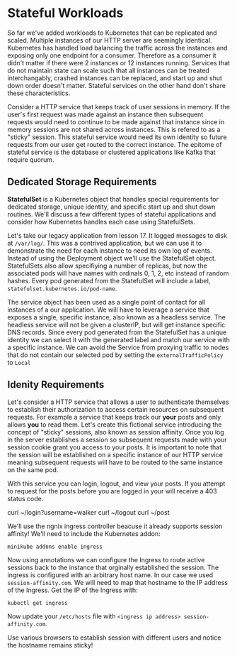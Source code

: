 # Stateful Workloads

So far we've added workloads to Kubernetes that can be replicated and scaled. Multiple instances of our HTTP server are seemingly identical. Kubernetes has handled load balancing the traffic across the instances and exposing only one endpoint for a consumer. Therefore as a consumer it didn't matter if there were 2 instances or 12 instances running. Services that do not maintain state can scale such that all instances can be treated interchangably, crashed instances can be replaced, and start up and shut down order doesn't matter. Stateful services on the other hand don't share these characteristics.

Consider a HTTP service that keeps track of user sessions in memory. If the user's first request was made against an instance then subsequent requests would need to continue to be made against that instance since in memory sessions are not shared across instances. This is refered to as a "sticky" session. This stateful service would need its own identity so future requests from our user get routed to the correct instance. The epitome of stateful service is the database or clustered applications like Kafka that require quorum.

## Dedicated Storage Requirements

**StatefulSet** is a Kubernetes object that handles special requirements for dedicated storage, unique identity, and specific start up and shut down routines. We'll discuss a few different types of stateful applications and consider how Kubernetes handles each case using StatefulSets.

Let's take our legacy application from lesson 17. It logged messages to disk at `/var/log/`. This was a contrived application, but we can use it to demonstrate the need for each instance to need its own log of events. Instead of using the Deployment object we'll use the StatefulSet object. StatefulSets also allow specifiying a number of replicas, but now the associated pods will have names with ordinals 0, 1, 2, etc instead of random hashes. Every pod generated from the StatefulSet will include a label, `statefulset.kubernetes.io/pod-name`.

The service object has been used as a single point of contact for all instances of a our application. We will have to leverage a service that exposes a single, specific instance, also known as a headless service. The headless service will not be given a clusterIP, but will get instance specific DNS records. Since every pod generated from the StatefulSet has a unique identity we can select it with the generated label and match our service with a specific instance. We can avoid the Service from proxying traffic to nodes that do not contain our selected pod by setting the `externalTrafficPolicy` to `Local`

## Idenity Requirements

Let's consider a HTTP service that allows a user to authenticate themselves to establish their authorization to access certain resources on subsequent requests. For example a service that keeps track our **your** posts and only allows **you** to read them. Let's create this fictional service introducing the concept of "sticky" sessions, also known as session affinity. Once you log in the server establishes a session so subsequent requests made with your session cookie grant you access to your posts. It is important to note that the session will be established on a specific instance of our HTTP service meaning subsequent requests will have to be routed to the same instance on the same pod.

With this service you can login, logout, and view your posts. If you attempt to request for the posts before you are logged in your will receive a 403 status code.

curl ~/login?username=walker
curl ~/logout
curl ~/post

We'll use the ngnix ingress controller beacuse it already supports session affinity! We'll need to include the Kubernetes addon:

```
minikube addons enable ingress
```

Now using annotations we can configure the Ingress to route active sessions back to the instance that orginally established the session. The ingress is configured with an arbitrary host name. In our case we used `session-affinity.com`. We will need to map that hostname to the IP address of the Ingress.
Get the IP of the Ingress with:

```
kubectl get ingress
```

Now update your `/etc/hosts` file with `<ingress ip address> session-affinity.com`.

Use various browsers to establish session with different users and notice the hostname remains sticky!
